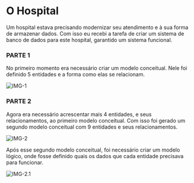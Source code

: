 # O Hospital 
Um hospital estava precisando modernizar seu atendimento e à sua forma de armazenar dados. Com isso eu recebi a tarefa de criar um sistema de banco de dados para este hospital, garantido um sistema funcional.


### PARTE 1
No primeiro momento era necessário criar um modelo conceitual. Nele foi definido 5 entidades e a forma como elas se relacionam.

![IMG-1](https://github.com/RafaelLima07/PROA-Banco_de_Dados-Hospital/blob/main/assets/Modelo-Conceitual_1.png)


### PARTE 2
Agora era necessário acrescentar mais 4 entidades, e seus relacionamentos, ao primeiro modelo conceitual. Com isso foi gerado um segundo modelo conceitual com 9 entidades e seus relacionamentos.

![IMG-2](https://github.com/RafaelLima07/PROA-Banco_de_Dados-Hospital/blob/main/assets/Modelo-Conceitual_2.png)

Após esse segundo modelo conceitual, foi necessário criar um modelo lógico, onde fosse definido quais os dados que cada entidade precisava para funcionar. 

![IMG-2.1](https://github.com/RafaelLima07/PROA-Banco_de_Dados-Hospital/blob/main/assets/Modelo-Logico.png)
